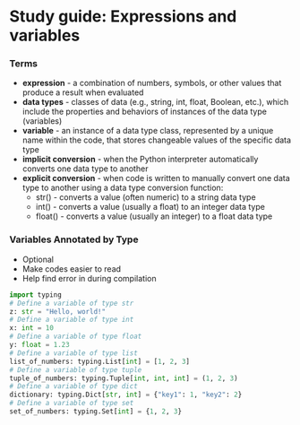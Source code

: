 # Study guide: Expressions and variables
### Terms
* **expression** - a combination of numbers, symbols, or other values that produce a result when evaluated
* **data types** - classes of data (e.g., string, int, float, Boolean, etc.), which include the properties and behaviors of instances of the data type (variables)
* **variable** - an instance of a data type class, represented by a unique name within the code, that stores changeable values of the specific data type
* **implicit conversion** - when the Python interpreter automatically converts one data type to another
* **explicit conversion** - when code is written to manually convert one data type to another using a data type conversion function:
    * str() - converts a value (often numeric) to a string data type
    * int() - converts a value (usually a float) to an integer data type
    * float() - converts a value (usually an integer) to a float data type

### Variables Annotated by Type
* Optional
* Make codes easier to read
* Help find error in during compilation
~~~python
import typing
# Define a variable of type str
z: str = "Hello, world!"
# Define a variable of type int
x: int = 10
# Define a variable of type float
y: float = 1.23
# Define a variable of type list
list_of_numbers: typing.List[int] = [1, 2, 3]
# Define a variable of type tuple
tuple_of_numbers: typing.Tuple[int, int, int] = (1, 2, 3)
# Define a variable of type dict
dictionary: typing.Dict[str, int] = {"key1": 1, "key2": 2}
# Define a variable of type set
set_of_numbers: typing.Set[int] = {1, 2, 3}
~~~